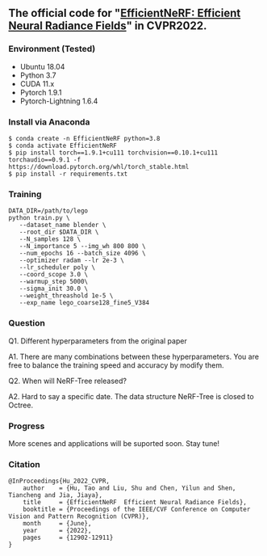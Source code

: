 ## The official code for "[EfficientNeRF: Efficient Neural Radiance Fields](https://openaccess.thecvf.com/content/CVPR2022/html/Hu_EfficientNeRF__Efficient_Neural_Radiance_Fields_CVPR_2022_paper.html)" in CVPR2022.

### Environment (Tested)
- Ubuntu 18.04
- Python 3.7
- CUDA 11.x
- Pytorch 1.9.1
- Pytorch-Lightning 1.6.4

### Install via Anaconda
```
$ conda create -n EfficientNeRF python=3.8
$ conda activate EfficientNeRF
$ pip install torch==1.9.1+cu111 torchvision==0.10.1+cu111 torchaudio==0.9.1 -f https://download.pytorch.org/whl/torch_stable.html
$ pip install -r requirements.txt
```

### Training
```
DATA_DIR=/path/to/lego
python train.py \
   --dataset_name blender \
   --root_dir $DATA_DIR \
   --N_samples 128 \
   --N_importance 5 --img_wh 800 800 \
   --num_epochs 16 --batch_size 4096 \
   --optimizer radam --lr 2e-3 \
   --lr_scheduler poly \
   --coord_scope 3.0 \
   --warmup_step 5000\
   --sigma_init 30.0 \
   --weight_threashold 1e-5 \
   --exp_name lego_coarse128_fine5_V384
```

### Question
Q1. Different hyperparameters from the original paper

A1. There are many combinations between these hyperparameters. You are free to balance the training speed and accuracy by modify them. 

Q2. When will NeRF-Tree released?

A2. Hard to say a specific date. The data structure NeRF-Tree is closed to Octree.

### Progress
More scenes and applications will be suported soon. Stay tune!

### Citation
```
@InProceedings{Hu_2022_CVPR,
    author    = {Hu, Tao and Liu, Shu and Chen, Yilun and Shen, Tiancheng and Jia, Jiaya},
    title     = {EfficientNeRF  Efficient Neural Radiance Fields},
    booktitle = {Proceedings of the IEEE/CVF Conference on Computer Vision and Pattern Recognition (CVPR)},
    month     = {June},
    year      = {2022},
    pages     = {12902-12911}
}
```

